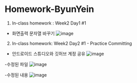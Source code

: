 # Homework-ByunYein

1. In-class homework : Week2 Day1 #1 
 - 화면출력 문자열 바꾸기
![image](https://user-images.githubusercontent.com/79992109/110593595-1ec69700-81bf-11eb-9d73-7fe4a24ea92c.png)



2. In-class homework: Week2 Day2 #1 - Practice Committing
 - 안드로이드 스튜디오와 깃허브 계정 공유
 ![image](https://user-images.githubusercontent.com/79992109/110593179-9811ba00-81be-11eb-82df-e02eacd3badd.png)

 -수정된 파일
 ![image](https://user-images.githubusercontent.com/79992109/110596498-b8dc0e80-81c2-11eb-9df0-bd2525b315bb.png)

 
 -수정된 내용
  ![image](https://user-images.githubusercontent.com/79992109/110596270-6c90ce80-81c2-11eb-9d19-7a2422e6ae75.png)
